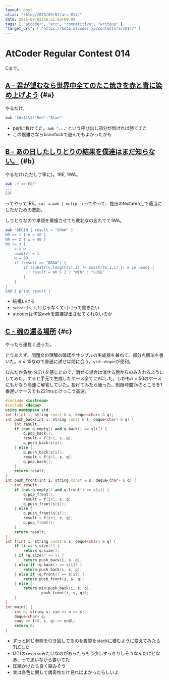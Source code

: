 ```yaml
---
layout: post
alias: "/blog/2015/09/02/arc-014/"
date: 2015-09-02T16:51:03+09:00
tags: [ "atcoder", "arc", "competitive", "writeup" ]
"target_url": [ "https://beta.atcoder.jp/contests/arc014/" ]
---
```


# AtCoder Regular Contest 014

Cまで。

<!-- more -->

## [A - 君が望むなら世界中全てのたこ焼きを赤と青に染め上げよう](https://beta.atcoder.jp/contests/arc014/tasks/arc014_1) {#a}

やるだけ。

``` sh
awk '$0=$1%2?"Red":"Blue"'
```

-   perlに負けてた。`awk '...'`という呼び出し部分が無ければ勝ててた
-   この複雑さならbrainfuckで遊んでもよかったかも

## [B - あの日したしりとりの結果を僕達はまだ知らない。](https://beta.atcoder.jp/contests/arc014/tasks/arc014_2) {#b}

やるだけ(ただし丁寧に)。1RE, 1WA。

``` sh
awk -f <<'EOF'
...
EOF
```

ってやって1RE。`cat a.awk | xclip -i`ってやって、提出のtextarea上で適当にしたがための悲劇。

しりとりなので単語を重複させても敗北なの忘れてて1WA。

``` sh
awk 'BEGIN { result = "DRAW" }
NR == 1 { n = $0 }
NR == 2 { w = $0 }
NR >= 3 {
    v = w
    used[v] = 1
    w = $0
    if (result == "DRAW") {
        if (substr(v,length(v),1) != substr(w,1,1) || w in used) {
            result = NR % 2 ? "WIN" : "LOSE"
        }
    }
}
END { print result }'
```

-   結構いける
-   `substr(s,i,1)`じゃなくて`s[i]`って書きたい
-   atcoderは何故awkを直接提出させてくれないのか

## [C - 魂の還る場所](https://beta.atcoder.jp/contests/arc014/tasks/arc014_3) {#c}

やったら運良く通った。


とりあえず、問題文の理解の確認やサンプルの生成器を兼ねて、部分点解法を書いた。$n \le 15$なので普通に試せば間に合う。`std::deque`が便利。

なんだか貪欲っぽさを感じたので、消せる場合は消せる側からのみ入れるようにしてみた。すると手元で生成したケース全てにACした。しかも$n = 50$のケースにもかなり高速に解答していた。投げてみたら通った。制限時間2sのところを1番遅いケースでも221msとけっこう高速。

``` c++
#include <iostream>
#include <deque>
using namespace std;
int f(int i, string const & s, deque<char> & q);
int push_back(int i, string const & s, deque<char> & q) {
    int result;
    if (not q.empty() and q.back() == s[i]) {
        q.pop_back();
        result = f(i+1, s, q);
        q.push_back(s[i]);
    } else {
        q.push_back(s[i]);
        result = f(i+1, s, q);
        q.pop_back();
    }
    return result;
}
int push_front(int i, string const & s, deque<char> & q) {
    int result;
    if (not q.empty() and q.front() == s[i]) {
        q.pop_front();
        result = f(i+1, s, q);
        q.push_front(s[i]);
    } else {
        q.push_front(s[i]);
        result = f(i+1, s, q);
        q.pop_front();
    }
    return result;
}
int f(int i, string const & s, deque<char> & q) {
    if (i == s.size()) {
        return q.size();
    } if (q.size() <= 1) {
        return push_back(i, s, q);
    } else if (q.back() == s[i]) {
        return push_back(i, s, q);
    } else if (q.front() == s[i]) {
        return push_front(i, s, q);
    } else {
        return min(push_back(i, s, q),
                push_front(i, s, q));
    }
}
int main() {
    int n; string s; cin >> n >> s;
    deque<char> q;
    cout << f(0, s, q) << endl;
    return 0;
}
```

-   ずっと同じ参照を引き回してるのを複製をstackに積むように変えてみたらTLEした
-   $O(1)$の`reverse`みたいなのがあったらもう少しすっきりしそうなんだけどなあ、って思いながら書いてた
-   圧縮かけたら良く縮みそう
-   実は各色に関して偶奇性だけ見ればよかったらしいよ
